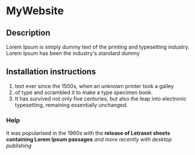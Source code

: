 # MyWebsite
## Description
Lorem Ipsum is simply dummy text of the printing and typesetting industry. Lorem Ipsum has been the industry's standard dummy
## Installation instructions
1. text ever since the 1500s, when an unknown printer took a galley
2. of type and scrambled it to make a type specimen book.
3.  It has survived not only five centuries, but also the leap into electronic typesetting, remaining essentially unchanged.

### Help
It was popularised in the 1960s with the **release of Letraset sheets containing Lorem Ipsum passages**
*and more recently with desktop publishing*

